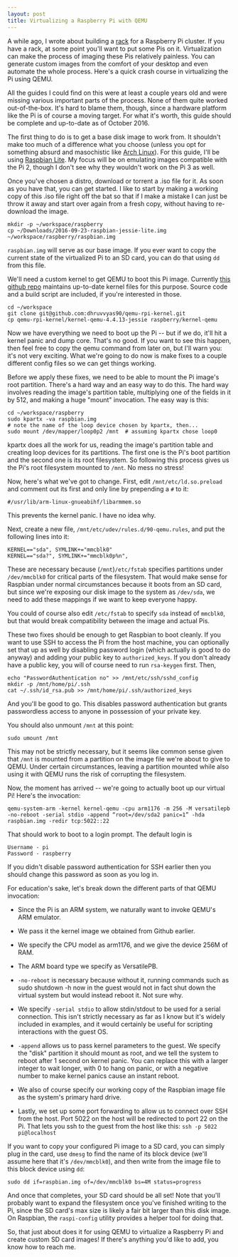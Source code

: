 ```yaml
---
layout: post
title: Virtualizing a Raspberry Pi with QEMU
---
```


A while ago, I wrote about building a [rack](https://sohliloquies.blogspot.com/2015/12/making-raspberry-pi-cluster-part-1.html) for a Raspberry Pi cluster. If you have a rack, at some point you'll want to put some Pis on it. Virtualization can make the process of imaging these Pis relatively painless. You can generate custom images from the comfort of your desktop and even automate the whole process. Here's a quick crash course in virtualizing the Pi using QEMU.

All the guides I could find on this were at least a couple years old and were missing various important parts of the process. None of them quite worked out-of-the-box. It's hard to blame them, though, since a hardware platform like the Pi is of course a moving target. For what it's worth, this guide should be complete and up-to-date as of October 2016.

The first thing to do is to get a base disk image to work from. It shouldn't make too much of a difference what you choose (unless you opt for something absurd and masochistic like [Arch Linux](https://wiki.archlinux.org/index.php/Raspberry_Pi)). For this guide, I'll be using [Raspbian Lite](https://www.raspberrypi.org/downloads/raspbian/). My focus will be on emulating images compatible with the Pi 2, though I don't see why they wouldn't work on the Pi 3 as well.

Once you've chosen a distro, download or torrent a .iso file for it. As soon as you have that, you can get started. I like to start by making a working copy of this .iso file right off the bat so that if I make a mistake I can just be throw it away and start over again from a fresh copy, without having to re-download the image.

```
mkdir -p ~/workspace/raspberry
cp ~/Downloads/2016-09-23-raspbian-jessie-lite.img ~/workspace/raspberry/raspbian.img
```

`raspbian.img` will serve as our base image. If you ever want to copy the current state of the virtualized Pi to an SD card, you can do that using `dd` from this file.

We'll need a custom kernel to get QEMU to boot this Pi image. Currently [this github repo](https://github.com/dhruvvyas90/qemu-rpi-kernel) maintains up-to-date kernel files for this purpose. Source code and a build script are included, if you're interested in those.

```
cd ~/workspace
git clone git@github.com:dhruvvyas90/qemu-rpi-kernel.git
cp qemu-rpi-kernel/kernel-qemu-4.4.13-jessie raspberry/kernel-qemu
```

Now we have everything we need to boot up the Pi -- but if we do, it'll hit a kernel panic and dump core. That's no good. If you want to see this happen, then feel free to copy the qemu command from later on, but I'll warn you: it's not very exciting. What we're going to do now is make fixes to a couple different config files so we can get things working.

Before we apply these fixes, we need to be able to mount the Pi image's root partition. There's a hard way and an easy way to do this. The hard way involves reading the image's partition table, multiplying one of the fields in it by 512, and making a huge "mount" invocation. The easy way is this:

```
cd ~/workspace/raspberry
sudo kpartx -va raspbian.img
# note the name of the loop device chosen by kpartx, then...
sudo mount /dev/mapper/loop0p2 /mnt  # assuming kpartx chose loop0
```

kpartx does all the work for us, reading the image's partition table and creating loop devices for its partitions. The first one is the Pi's boot partition and the second one is its root filesystem. So following this process gives us the Pi's root filesystem mounted to `/mnt`. No mess no stress!

Now, here's what we've got to change. First, edit `/mnt/etc/ld.so.preload` and comment out its first and only line by prepending a `#` to it:

```
#/usr/lib/arm-linux-gnueabihf/libarmmem.so
```

This prevents the kernel panic. I have no idea why.

Next, create a new file, `/mnt/etc/udev/rules.d/90-qemu.rules`, and put the following lines into it:

```
KERNEL=="sda", SYMLINK+="mmcblk0"
KERNEL=="sda?", SYMLINK+="mmcblk0p%n",
```

These are necessary because (`/mnt`)`/etc/fstab` specifies partitions under `/dev/mmcblk0` for critical parts of the filesystem. That would make sense for Raspbian under normal circumstances because it boots from an SD card, but since we're exposing our disk image to the system as `/dev/sda`, we need to add these mappings if we want to keep everyone happy.

You could of course also edit `/etc/fstab` to specify `sda` instead of `mmcblk0`, but that would break compatibility between the image and actual Pis.

These two fixes should be enough to get Raspbian to boot cleanly. If you want to use SSH to access the Pi from the host machine, you can optionally set that up as well  by disabling password login (which actually is good to do anyway) and adding your public key to `authorized_keys`. If you don't already have a public key, you will of course need to run `rsa-keygen` first. Then,

```
echo "PasswordAuthentication no" >> /mnt/etc/ssh/sshd_config
mkdir -p /mnt/home/pi/.ssh
cat ~/.ssh/id_rsa.pub >> /mnt/home/pi/.ssh/authorized_keys
```

And you'll be good to go. This disables password authentication but grants passwordless access to anyone in possession of your private key.

You should also unmount `/mnt` at this point:

```
sudo umount /mnt
```

This may not be strictly necessary, but it seems like common sense given that `/mnt` is mounted from a partition on the image file we're about to give to QEMU. Under certain circumstances, leaving a partition mounted while also using it with QEMU runs the risk of corrupting the filesystem.

Now, the moment has arrived -- we're going to actually boot up our virtual Pi! Here's the invocation:

```
qemu-system-arm -kernel kernel-qemu -cpu arm1176 -m 256 -M versatilepb -no-reboot -serial stdio -append “root=/dev/sda2 panic=1” -hda raspbian.img -redir tcp:5022::22
```


That should work to boot to a login prompt. The default login is

```
Username - pi
Password - raspberry
```

If you didn't disable password authentication for SSH earlier then you should change this password as soon as you log in.

For education's sake, let's break down the different parts of that QEMU invocation:

* Since the Pi is an ARM system, we naturally want to invoke QEMU's ARM emulator.

* We pass it the kernel image we obtained from Github earlier. 

* We specify the CPU model as arm1176, and we give the device 256M of RAM.

* The ARM board type we specify as VersatilePB.

* `-no-reboot` is necessary because without it, running commands such as sudo shutdown -h now in the guest would not in fact shut down the virtual system but would instead reboot it. Not sure why.

* We specify `-serial stdio` to allow stdin/stdout to be used for a serial connection. This isn't strictly necessary as far as I know but it's widely included in examples, and it would certainly be useful for scripting interactions with the guest OS.

* `-append` allows us to pass kernel parameters to the guest. We specify the "disk" partition it should mount as root, and we tell the system to reboot after 1 second on kernel panic. You can replace this with a larger integer to wait longer, with 0 to hang on panic, or with a negative number to make kernel panics cause an instant reboot.

* We also of course specify our working copy of the Raspbian image file as the system's primary hard drive.

* Lastly, we set up some port forwarding to allow us to connect over SSH from the host. Port 5022 on the host will be redirected to port 22 on the Pi. That lets you ssh to the guest from the host like this: `ssh -p 5022 pi@localhost`

If you want to copy your configured Pi image to a SD card, you can simply plug  in the card, use `dmesg` to find the name of its block device (we'll assume here that it's `/dev/mmcblk0`), and then write from the image file to this block device using `dd`:

```
sudo dd if=raspbian.img of=/dev/mmcblk0 bs=4M status=progress
```

And once that completes, your SD card should be all set! Note that you'll probably want to expand the filesystem once you've finished writing to the Pi, since the SD card's max size is likely a fair bit larger than this disk image. On Raspbian, the `raspi-config` utility provides a helper tool for doing that.

So, that just about does it for using QEMU to virtualize a Raspberry Pi and create custom SD card images! If there's anything you'd like to add, you know how to reach me.
